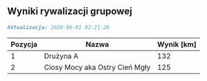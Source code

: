 ## Wyniki rywalizacji grupowej

```markdown
Aktualizacja: 2020-06-01 02:21:26
```

Pozycja | Nazwa | Wynik [km] |
------------ | -------------  | -------------
 1 |Drużyna A | 132 
 2 |Ciosy Mocy aka Ostry Cień Mgły | 125